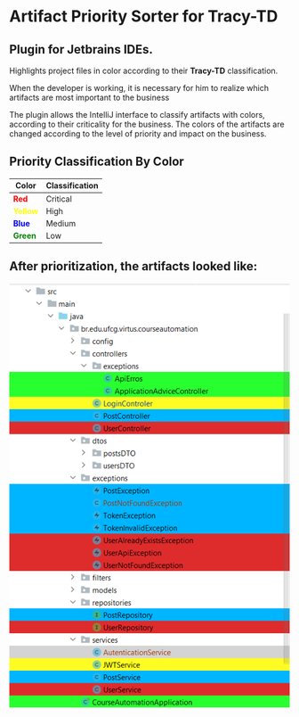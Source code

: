 # Artifact Priority Sorter for Tracy-TD
##  Plugin for Jetbrains IDEs. 
Highlights project files in color according to their **Tracy-TD** classification.

When the developer is working,
it is necessary for him to realize which artifacts are most important to the business

The plugin allows the IntelliJ interface to classify artifacts with colors,
according to their criticality for the business.
The colors of the artifacts are changed according to the level
of priority and impact on the business.

## Priority Classification By Color

| Color                                          | Classification |
|------------------------------------------------|----------------|
| <strong style="color:red"> Red </strong>       | Critical       |
| <strong style="color:yellow"> Yellow </strong> | High           |
| <strong style="color:blue"> Blue </strong>     | Medium         |
| <strong style="color:green"> Green </strong>   | Low            |


## After prioritization, the artifacts looked like:
![Highlight menu](images/tree-color-class-presentation.png)
